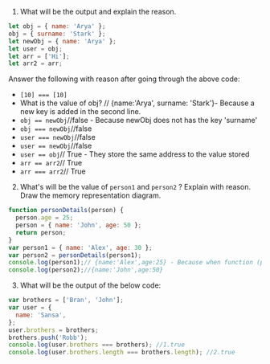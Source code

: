 1. What will be the output and explain the reason.

```js
let obj = { name: 'Arya' };
obj = { surname: 'Stark' };
let newObj = { name: 'Arya' };
let user = obj;
let arr = ['Hi'];
let arr2 = arr;
```

Answer the following with reason after going through the above code:

- `[10] === [10]`
- What is the value of obj? // {name:'Arya', surname: 'Stark'}- Because a new key is added in the second line.
- `obj == newObj`//false - Because newObj does not has the key 'surname'
- `obj === newObj`//false
- `user === newObj`//false
- `user == newObj`//false
- `user == obj`// True - They store the same address to the value stored
- `arr == arr2`// True
- `arr === arr2`// True

2. What's will be the value of `person1` and `person2` ? Explain with reason. Draw the memory representation diagram.

<!-- To add this image here use ![name](./hello.jpg) -->

```js
function personDetails(person) {
  person.age = 25;
  person = { name: 'John', age: 50 };
  return person;
}
var person1 = { name: 'Alex', age: 30 };
var person2 = personDetails(person1);
console.log(person1);// {name:'Alex',age:25} - Because when function (personaldetails) is called it changes the age to 25.
console.log(person2);//{name:'John',age:50}
```

3. What will be the output of the below code:

```js
var brothers = ['Bran', 'John'];
var user = {
  name: 'Sansa',
};
user.brothers = brothers;
brothers.push('Robb');
console.log(user.brothers === brothers); //1.true 
console.log(user.brothers.length === brothers.length); //2.true 
```
